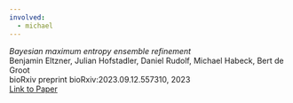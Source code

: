 ```yaml
---
involved:
  - michael
---
```


*Bayesian maximum entropy ensemble refinement*  
Benjamin Eltzner, Julian Hofstadler, Daniel Rudolf, Michael Habeck, Bert de Groot  
bioRxiv preprint bioRxiv:2023.09.12.557310, 2023  
[Link to Paper](https://doi.org/10.1101/2023.09.12.557310)  

